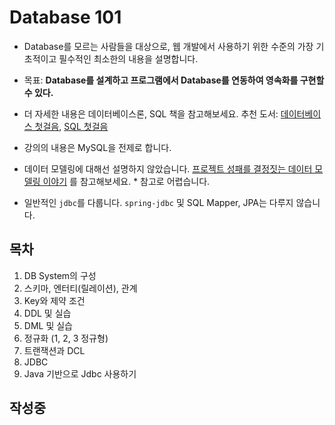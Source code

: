 # Database 101

- Database를 모르는 사람들을 대상으로, 웹 개발에서 사용하기 위한 수준의 가장 기초적이고 필수적인 최소한의 내용을 설명합니다.

- 목표: **Database를 설계하고 프로그램에서 Database를 연동하여 영속화를 구현할 수 있다.**

- 더 자세한 내용은 데이터베이스론, SQL 책을 참고해보세요. 추천 도서: [데이터베이스 첫걸음](http://www.hanbit.co.kr/store/books/look.php?p_code=B5934047828), [SQL 첫걸음](http://www.hanbit.co.kr/store/books/look.php?p_code=B1374950226)

- 강의의 내용은 MySQL을 전제로 합니다.

- 데이터 모델링에 대해선 설명하지 않았습니다. [프로젝트 성패를 결정짓는 데이터 모델링 이야기](http://www.hanbit.co.kr/store/books/look.php?p_code=B6485627972) 를 참고해보세요. * 참고로 어렵습니다.

- 일반적인 `jdbc`를 다룹니다. `spring-jdbc` 및 SQL Mapper, JPA는 다루지 않습니다.

## 목차

1. DB System의 구성
2. 스키마, 엔터티(릴레이션), 관계
3. Key와 제약 조건
4. DDL 및 실습
5. DML 및 실습
6. 정규화 (1, 2, 3 정규형)
7. 트랜잭션과 DCL
8. JDBC
9. Java 기반으로 Jdbc 사용하기

## 작성중